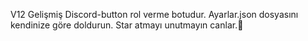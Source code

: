 V12 Gelişmiş Discord-button rol verme botudur.
Ayarlar.json dosyasını kendinize göre doldurun.
Star atmayı unutmayın canlar.🤗
